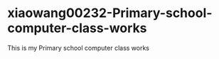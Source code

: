 # xiaowang00232-Primary-school-computer-class-works
This is my Primary school computer class works 
